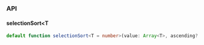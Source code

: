 

### API

#### selectionSort<T

```ts
default function selectionSort<T = number>(value: Array<T>, ascending?: boolean): Array<T>;
```

